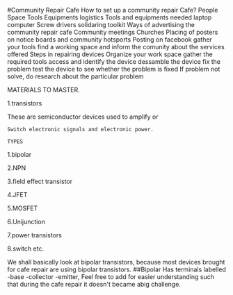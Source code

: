#Community Repair Cafe
How to set up a community repair Cafe?
   People
   Space
   Tools
   Equipments
   logistics
Tools and equipments needed
    laptop computer
    Screw drivers
    solidaring toolkit
Ways of advertising the community repair cafe
   Community meetings
   Churches
   Placing of posters on notice boards and community hotsports
   Posting on facebook
gather your tools 
find a working space 
and inform the comunity about the services offered
Steps in repairing devices
  Organize your work space
  gather the required tools
  access and identify the device
  dessamble the device
  fix the problem
  test the device to see whether the problem is fixed
  If problem not solve, do research about the particular problem
  
   MATERIALS TO MASTER.

 1.transistors
   
   These are semiconductor devices used to amplify or
   
    Switch electronic signals and electronic power.
     
    TYPES
   
 1.bipolar

 2.NPN
  
 3.field effect transistor
  
 4.JFET
   
 5.MOSFET
  
 6.Unijunction
  
 7.power transistors
  
 8.switch etc.
 
 We shall basically look at bipolar transistors,
 because most devices brought for cafe repair   are using bipolar transistors.
##Bipolar
  Has terminals labelled 
 -base
 -collector
 -emitter,
Feel free to add for easier understanding such
that during the cafe repair it doesn't became
abig challenge.
